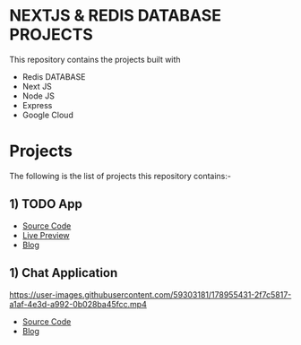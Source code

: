 # NEXTJS & REDIS DATABASE PROJECTS

This repository contains the projects built with
- Redis DATABASE
- Next JS
- Node JS
- Express
- Google Cloud

# Projects 

The following is the list of projects this repository contains:-
## 1) TODO App
- [Source Code](https://github.com/Muhammad-Bilal-7896/NextJS-RedisDatabaseProjects/tree/master/TodoAppNextJSRedis)
- [Live Preview](https://todoappnextjsredis.vercel.app/)
- [Blog](https://www.linkedin.com/pulse/how-develop-todo-app-next-js-redis-database-from-scratch-bilal/?trackingId=hRO1JjHsSBC18MIHrjqU4A%3D%3D)

## 1) Chat Application
https://user-images.githubusercontent.com/59303181/178955431-2f7c5817-a1af-4e3d-a992-0b028ba45fcc.mp4
- [Source Code](https://github.com/Muhammad-Bilal-7896/NextJS-RedisDatabaseProjects/tree/master/RealTimeNextJSRedisChatApp)
- [Blog](https://www.linkedin.com/pulse/how-develop-realtime-chat-app-using-redisjson-next-js-muhammad-bilal/?trackingId=mqQNryKXSYGMWu0uHyh1RQ%3D%3D)

